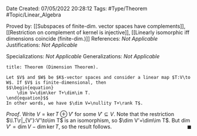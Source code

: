 <div class="topSpace"></div>

Date Created: 07/05/2022 20:28:12
Tags: #Type/Theorem #Topic/Linear_Algebra

Proved by: [[Subspaces of finite-dim. vector spaces have complements]], [[Restriction on complement of kernel is injective]], [[Linearly isomorphic iff dimensions coincide (finite-dim.)]]
References: _Not Applicable_
Justifications: _Not Applicable_

Specializations: _Not Applicable_
Generalizations: _Not Applicable_

``` ad-Theorem
title: Theorem (Dimension Theorem).

Let $V$ and $W$ be $K$-vector spaces and consider a linear map $T:V\to W$. If $V$ is finite-dimensional, then
$$\begin{equation}
    \dim V=\dim\ker T+\dim\im T.
\end{equation}$$
In other words, we have $\dim V=\nullity T+\rank T$.

```

_Proof_. Write $V=\ker T\oplus V'$ for some $V'\subseteq V$. Note that the restriction $\l.T\r|_{V'}:V'\to\im T$ is an isomorphism, so $\dim V'=\dim\im T$. But $\dim V'=\dim V-\dim\ker T$, so the result follows.<span style="float:right;">$\blacksquare$</span>
